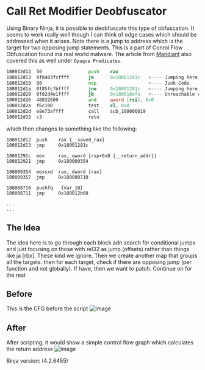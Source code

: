 # Call Ret Modifier Deobfuscator

Using Binary Ninja, it is possible to deobfuscate this type of obfuscation. It seems to work really well though I can think of edge cases which should be addressed when it arises. Note there is a jump to address which is the target for two opposing jump statements. This is a part of Conrol Flow Obfuscation found ina real world malware. The article from [Mandiant](https://cloud.google.com/blog/topics/threat-intelligence/scatterbrain-unmasking-poisonplug-obfuscator) also covered this as well under `Opaque Predicates`.

```asm
180012d12  50                 push    rax
180012d13  0f8403fcffff       je      0x18001291c   <---- Jumping here
180012d19  90                 nop                   <---- Junk Code
180012d1a  0f85fcfbffff       jne     0x18001291c   <---- Jumping here again 
180012d20  0f82d4e1ffff       jb      0x180010efa   <---- Unreachable code
180012d26  48832600           and     qword [rsi], 0x0
180012d2a  f6c100             test    cl, 0x0
180012d2d  e8e73affff         call    sub_180006819
180012d32  c3                 retn
```

which then changes to something like the following:

```
180012d12  push    rax {__saved_rax}
180012d13  jmp     0x18001291c

18001291c  mov     rax, qword [rsp+0x8 {__return_addr}]
180012921  jmp     0x180009354

180009354  movsxd  rax, dword [rax]
180009357  jmp     0x180008710

180008710  pushfq   {var_10}
180008711  jmp     0x180012b68

...
...
```

## The Idea

The idea here is to go through each block adn search for conditional jumps and just focusing on those with rel32 as jump (offsets) rather than things like ja [rbx]. These kind we ignore. Then we create another map that groups all the targets. then for each target, check if there are opposing jump (per function and not globally). If have, then we want to patch. Continue on for the rest

## Before

This is the CFG before the script
![image](https://github.com/user-attachments/assets/3b75283a-07da-4dbd-9826-bc782161ee6b)

## After
After scripting, it would show a simple control flow graph which calculates the return address
![image](https://github.com/user-attachments/assets/b23cb0c0-0287-486e-9864-f170899df017)


Binja version:  (4.2.6455)

